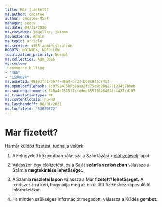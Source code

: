 ```yaml
---
title: Már fizetett?
ms.author: cmcatee
author: cmcatee-MSFT
manager: scotv
ms.date: 04/21/2020
ms.reviewer: jmueller, jkinma
ms.audience: Admin
ms.topic: article
ms.service: o365-administration
ROBOTS: NOINDEX, NOFOLLOW
localization_priority: Normal
ms.collection: Adm_O365
ms.custom:
- commerce_billing
- "466"
- "1500024"
ms.assetid: 091e3fa1-b67f-40a4-b72f-b69c9f2c741f
ms.openlocfilehash: 6c0798475b5b1aa92f575c6b9ba270193457b9eb
ms.sourcegitcommit: 540a4e2515f7cfddee65519046454fc4437cd287
ms.translationtype: MT
ms.contentlocale: hu-HU
ms.lasthandoff: 08/01/2021
ms.locfileid: "53680372"
---
```

# <a name="already-paid"></a>Már fizetett?

Ha már küldött fizetést, tudhatja velünk:
  
1. A Felügyeleti központban válassza  a Számlázási \> [előfizetések](https://go.microsoft.com/fwlink/p/?linkid=842054) lapot.

2. Válasszon egy előfizetést, és a Saját **számla szakaszban** válassza a Számla **megtekintése lehetőséget.**

3. A Számla **részletei lapon** válassza a Már **fizetett? lehetőséget.** A rendszer arra kéri, hogy adja meg az elküldött fizetéshez kapcsolódó információkat.

4. Ha minden szükséges információt megadott, válassza a Küldés **gombot.**